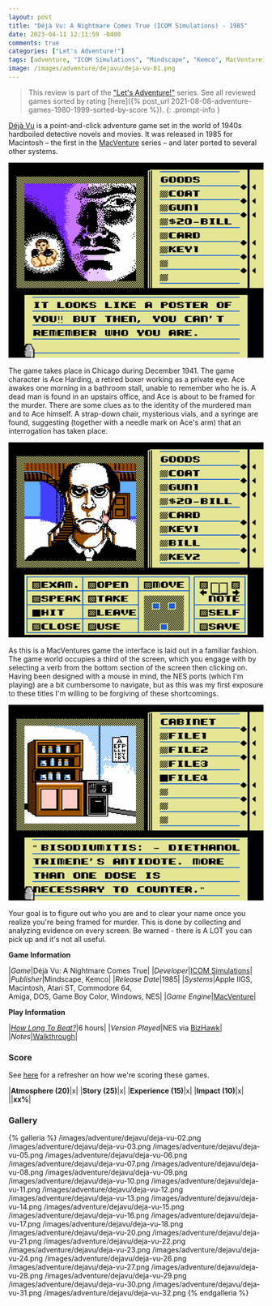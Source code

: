 ```yaml
---
layout: post
title: "Déjà Vu: A Nightmare Comes True (ICOM Simulations) - 1985"
date: 2023-04-11 12:11:59 -0400
comments: true
categories: ["Let's Adventure!"]
tags: [adventure, "ICOM Simulations", "Mindscape", "Kemco", MacVenture]
image: /images/adventure/dejavu/deja-vu-01.png
---
```

> This review is part of the ["Let's Adventure!"](https://www.alexbevi.com/categories/let-s-adventure/) series. See all reviewed games sorted by rating [here]({% post_url 2021-08-08-adventure-games-1980-1999-sorted-by-score %}).
{: .prompt-info }

[Déjà Vu](https://en.wikipedia.org/wiki/D%C3%A9j%C3%A0_Vu_(video_game)) is a point-and-click adventure game set in the world of 1940s hardboiled detective novels and movies. It was released in 1985 for Macintosh – the first in the [MacVenture](https://en.wikipedia.org/wiki/MacVenture) series – and later ported to several other systems.

![](/images/adventure/dejavu/deja-vu-04.png)

The game takes place in Chicago during December 1941. The game character is Ace Harding, a retired boxer working as a private eye. Ace awakes one morning in a bathroom stall, unable to remember who he is. A dead man is found in an upstairs office, and Ace is about to be framed for the murder. There are some clues as to the identity of the murdered man and to Ace himself. A strap-down chair, mysterious vials, and a syringe are found, suggesting (together with a needle mark on Ace's arm) that an interrogation has taken place.

![](/images/adventure/dejavu/deja-vu-25.png)

As this is a MacVentures game the interface is laid out in a familiar fashion. The game world occupies a third of the screen, which you engage with by selecting a verb from the bottom section of the screen then clicking on. Having been designed with a mouse in mind, the NES ports (which I'm playing) are a bit cumbersome to navigate, but as this was my first exposure to these titles I'm willing to be forgiving of these shortcomings.

![](/images/adventure/dejavu/deja-vu-19.png)

Your goal is to figure out who you are and to clear your name once you realize you're being framed for murder. This is done by collecting and analyzing evidence on every screen. Be warned - there is A LOT you can pick up and it's not all useful.

**Game Information**

|*Game*|Déjà Vu: A Nightmare Comes True|
|*Developer*|[ICOM Simulations](https://en.wikipedia.org/wiki/ICOM_Simulations)|
|*Publisher*|Mindscape, Kemco|
|*Release Date*|1985|
|*Systems*|Apple IIGS, Macintosh, Atari ST, Commodore 64,<br/>Amiga, DOS, Game Boy Color, Windows, NES|
|*Game Engine*|[MacVenture](https://wiki.scummvm.org/index.php/MacVenture)|

**Play Information**

|[*How Long To Beat?*](https://howlongtobeat.com/game/4575)|6 hours|
|*Version Played*|NES via [BizHawk](https://tasvideos.org/BizHawk)|
|*Notes*|[Walkthrough](https://www.walkthroughking.com/text/ihavenomouth.aspx)|

### Score

See [here](https://www.alexbevi.com/blog/2021/07/28/adventure-games-1980-1999/#scoring) for a refresher on how we're scoring these games.

|**Atmosphere (20)**|x|
|**Story (25)**|x|
|**Experience (15)**|x|
|**Impact (10)**|x|
||**xx%**|

### Gallery

{% galleria %}
/images/adventure/dejavu/deja-vu-02.png
/images/adventure/dejavu/deja-vu-03.png
/images/adventure/dejavu/deja-vu-05.png
/images/adventure/dejavu/deja-vu-06.png
/images/adventure/dejavu/deja-vu-07.png
/images/adventure/dejavu/deja-vu-08.png
/images/adventure/dejavu/deja-vu-09.png
/images/adventure/dejavu/deja-vu-10.png
/images/adventure/dejavu/deja-vu-11.png
/images/adventure/dejavu/deja-vu-12.png
/images/adventure/dejavu/deja-vu-13.png
/images/adventure/dejavu/deja-vu-14.png
/images/adventure/dejavu/deja-vu-15.png
/images/adventure/dejavu/deja-vu-16.png
/images/adventure/dejavu/deja-vu-17.png
/images/adventure/dejavu/deja-vu-18.png
/images/adventure/dejavu/deja-vu-20.png
/images/adventure/dejavu/deja-vu-21.png
/images/adventure/dejavu/deja-vu-22.png
/images/adventure/dejavu/deja-vu-23.png
/images/adventure/dejavu/deja-vu-24.png
/images/adventure/dejavu/deja-vu-26.png
/images/adventure/dejavu/deja-vu-27.png
/images/adventure/dejavu/deja-vu-28.png
/images/adventure/dejavu/deja-vu-29.png
/images/adventure/dejavu/deja-vu-30.png
/images/adventure/dejavu/deja-vu-31.png
/images/adventure/dejavu/deja-vu-32.png
{% endgalleria %}